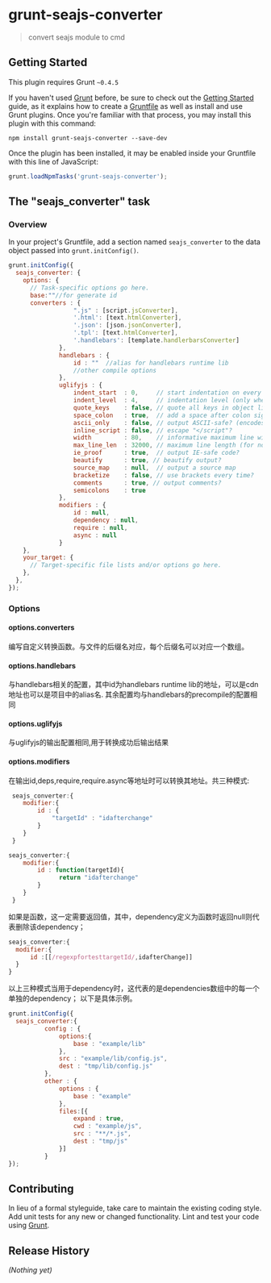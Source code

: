 # grunt-seajs-converter

> convert seajs module to cmd

## Getting Started
This plugin requires Grunt `~0.4.5`

If you haven't used [Grunt](http://gruntjs.com/) before, be sure to check out the [Getting Started](http://gruntjs.com/getting-started) guide, as it explains how to create a [Gruntfile](http://gruntjs.com/sample-gruntfile) as well as install and use Grunt plugins. Once you're familiar with that process, you may install this plugin with this command:

```shell
npm install grunt-seajs-converter --save-dev
```

Once the plugin has been installed, it may be enabled inside your Gruntfile with this line of JavaScript:

```js
grunt.loadNpmTasks('grunt-seajs-converter');
```

## The "seajs_converter" task

### Overview
In your project's Gruntfile, add a section named `seajs_converter` to the data object passed into `grunt.initConfig()`.

```js
grunt.initConfig({
  seajs_converter: {
    options: {
      // Task-specific options go here.
      base:""//for generate id
      converters : {
                  ".js" : [script.jsConverter],
                  '.html': [text.htmlConverter],
                  '.json': [json.jsonConverter],
                  '.tpl': [text.htmlConverter],
                  '.handlebars': [template.handlerbarsConverter]
              },
              handlebars : {
                  id : ""  //alias for handlebars runtime lib
                  //other compile options
              },
              uglifyjs : {
                  indent_start  : 0,     // start indentation on every line (only when `beautify`)
                  indent_level  : 4,     // indentation level (only when `beautify`)
                  quote_keys    : false, // quote all keys in object literals?
                  space_colon   : true,  // add a space after colon signs?
                  ascii_only    : false, // output ASCII-safe? (encodes Unicode characters as ASCII)
                  inline_script : false, // escape "</script"?
                  width         : 80,    // informative maximum line width (for beautified output)
                  max_line_len  : 32000, // maximum line length (for non-beautified output)
                  ie_proof      : true,  // output IE-safe code?
                  beautify      : true, // beautify output?
                  source_map    : null,  // output a source map
                  bracketize    : false, // use brackets every time?
                  comments      : true, // output comments?
                  semicolons    : true
              },
              modifiers : {
                  id : null,
                  dependency : null,
                  require : null,
                  async : null
              }
    },
    your_target: {
      // Target-specific file lists and/or options go here.
    },
  },
});
```

### Options

#### options.converters
编写自定义转换函数。与文件的后缀名对应，每个后缀名可以对应一个数组。
#### options.handlebars
与handlebars相关的配置，其中id为handlebars runtime lib的地址，可以是cdn地址也可以是项目中的alias名.
其余配置均与handlebars的precompile的配置相同
#### options.uglifyjs
与uglifyjs的输出配置相同,用于转换成功后输出结果
#### options.modifiers
在输出id,deps,require,require.async等地址时可以转换其地址。共三种模式:

```js
 seajs_converter:{
    modifier:{
        id : {
            "targetId" : "idafterchange"
        }
    }
 }
 ```
 ```js
 seajs_converter:{
     modifier:{
         id : function(targetId){
               return "idafterchange"
         }
     }
  }
  ```
  如果是函数，这一定需要返回值，其中，dependency定义为函数时返回null则代表删除该dependency；
   ```js
 seajs_converter:{
     modifier:{
         id :[[/regexpfortesttargetId/,idafterChange]]
     }
  }
```
  以上三种模式当用于dependency时，这代表的是dependencies数组中的每一个单独的dependency；
  以下是具体示例。
```js
grunt.initConfig({
  seajs_converter:{
          config : {
              options:{
                  base : "example/lib"
              },
              src : "example/lib/config.js",
              dest : "tmp/lib/config.js"
          },
          other : {
              options : {
                  base : "example"
              },
              files:[{
                  expand : true,
                  cwd : "example/js",
                  src : "**/*.js",
                  dest : "tmp/js"
              }]
          }
});
```


## Contributing
In lieu of a formal styleguide, take care to maintain the existing coding style. Add unit tests for any new or changed functionality. Lint and test your code using [Grunt](http://gruntjs.com/).

## Release History
_(Nothing yet)_
